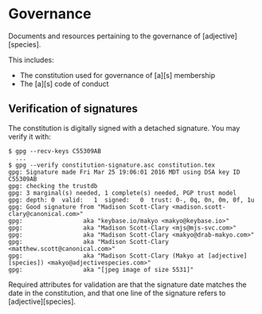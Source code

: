 # Governance

Documents and resources pertaining to the governance of \[adjective\]\[species\].

This includes:

* The constitution used for governance of \[a\]\[s\] membership
* The \[a\]\[s\] code of conduct

## Verification of signatures

The constitution is digitally signed with a detached signature.  You may verify it with:

```
$ gpg --recv-keys C55309AB
  ...
$ gpg --verify constitution-signature.asc constitution.tex
gpg: Signature made Fri Mar 25 19:06:01 2016 MDT using DSA key ID C55309AB
gpg: checking the trustdb
gpg: 3 marginal(s) needed, 1 complete(s) needed, PGP trust model
gpg: depth: 0  valid:   1  signed:   0  trust: 0-, 0q, 0n, 0m, 0f, 1u
gpg: Good signature from "Madison Scott-Clary <madison.scott-clary@canonical.com>"
gpg:                 aka "keybase.io/makyo <makyo@keybase.io>"
gpg:                 aka "Madison Scott-Clary <mjs@mjs-svc.com>"
gpg:                 aka "Madison Scott-Clary <makyo@drab-makyo.com>"
gpg:                 aka "Madison Scott-Clary <matthew.scott@canonical.com>"
gpg:                 aka "Madison Scott-Clary (Makyo at [adjective][species]) <makyo@adjectivespecies.com>"
gpg:                 aka "[jpeg image of size 5531]"
```

Required attributes for validation are that the signature date matches the date in the constitution, and that one line of the signature refers to \[adjective\]\[species\].
